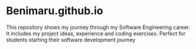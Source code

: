 # Benimaru.github.io
This repository shows my journey through my Software Engineering career. It includes my project ideas, experience and coding exercises. Perfect for students starting their software development journey
